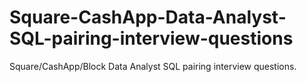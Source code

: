 # Square-CashApp-Data-Analyst-SQL-pairing-interview-questions
Square/CashApp/Block Data Analyst SQL pairing interview questions.
